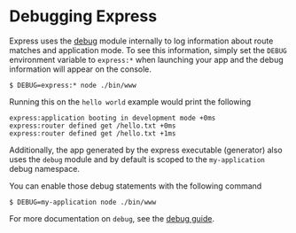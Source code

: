 # Debugging Express

Express uses the [debug](https://github.com/visionmedia/debug) module
internally to log information about route matches and application mode.
To see this information, simply set the `DEBUG` environment variable to
`express:*` when launching your app and the debug information will
appear on the console.

```
$ DEBUG=express:* node ./bin/www
```

Running this on the `hello world` example would print the following

```
express:application booting in development mode +0ms
express:router defined get /hello.txt +0ms
express:router defined get /hello.txt +1ms
```

Additionally, the app generated by the express executable (generator) also uses the `debug` module and by default is scoped to the `my-application` debug namespace.

You can enable those debug statements with the following command

```
$ DEBUG=my-application node ./bin/www
```

For more documentation on `debug`, see the [debug guide](https://github.com/visionmedia/debug).
